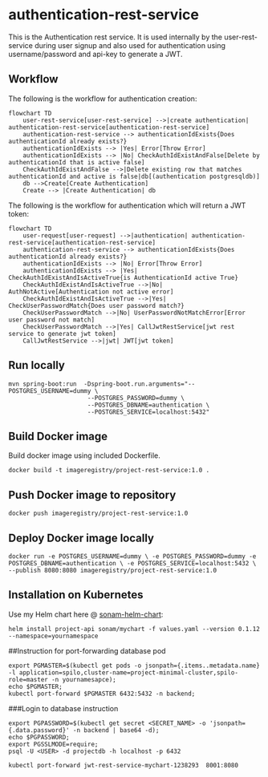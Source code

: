# authentication-rest-service

This is the Authentication rest service.  It is used internally by the 
user-rest-service during user signup and also used for authentication
using username/password and api-key to generate a JWT.


## Workflow
The following is the workflow for authentication creation:


```mermaid
flowchart TD
    user-rest-service[user-rest-service] -->|create authentication| authentication-rest-service[authentication-rest-service]
    authentication-rest-service --> authenticationIdExists{Does authenticationId already exists?}
    authenticationIdExists --> |Yes| Error[Throw Error]
    authenticationIdExists --> |No| CheckAuthIdExistAndFalse[Delete by authenticationId that is active false]
    CheckAuthIdExistAndFalse -->|Delete existing row that matches authenticationId and active is false|db[(authentication postgresqldb)]
    db -->Create[Create Authentication]       
    Create --> |Create Authentication| db
```

The following is the workflow for authentication which will return a JWT token:

```mermaid
flowchart TD
    user-request[user-request] -->|authentication| authentication-rest-service[authentication-rest-service]
    authentication-rest-service --> authenticationIdExists{Does authenticationId already exists?}
    authenticationIdExists --> |No| Error[Throw Error]
    authenticationIdExists --> |Yes| CheckAuthIdExistAndIsActiveTrue{is AuthenticationId active True}
    CheckAuthIdExistAndIsActiveTrue -->|No| AuthNotActive[Authentication not active error]
    CheckAuthIdExistAndIsActiveTrue -->|Yes| CheckUserPasswordMatch{Does user password match?}
    CheckUserPasswordMatch -->|No| UserPasswordNotMatchError[Error user password not match]
    CheckUserPasswordMatch -->|Yes| CallJwtRestService[jwt rest service to generate jwt token]
    CallJwtRestService -->|jwt| JWT[jwt token]
```

## Run locally

```
mvn spring-boot:run  -Dspring-boot.run.arguments="--POSTGRES_USERNAME=dummy \
                      --POSTGRES_PASSWORD=dummy \
                      --POSTGRES_DBNAME=authentication \
                      --POSTGRES_SERVICE=localhost:5432"
```
 
 
## Build Docker image

Build docker image using included Dockerfile.


`docker build -t imageregistry/project-rest-service:1.0 .` 

## Push Docker image to repository

`docker push imageregistry/project-rest-service:1.0`

## Deploy Docker image locally

`docker run -e POSTGRES_USERNAME=dummy \
 -e POSTGRES_PASSWORD=dummy -e POSTGRES_DBNAME=authentication \
  -e POSTGRES_SERVICE=localhost:5432 \
 --publish 8080:8080 imageregistry/project-rest-service:1.0`


## Installation on Kubernetes
Use my Helm chart here @ [sonam-helm-chart](https://github.com/sonamsamdupkhangsar/sonam-helm-chart):

```
helm install project-api sonam/mychart -f values.yaml --version 0.1.12 --namespace=yournamespace
```

##Instruction for port-forwarding database pod
```
export PGMASTER=$(kubectl get pods -o jsonpath={.items..metadata.name} -l application=spilo,cluster-name=project-minimal-cluster,spilo-role=master -n yournamesapce); 
echo $PGMASTER;
kubectl port-forward $PGMASTER 6432:5432 -n backend;
```

###Login to database instruction
```
export PGPASSWORD=$(kubectl get secret <SECRET_NAME> -o 'jsonpath={.data.password}' -n backend | base64 -d);
echo $PGPASSWORD;
export PGSSLMODE=require;
psql -U <USER> -d projectdb -h localhost -p 6432

```

`kubectl port-forward jwt-rest-service-mychart-1238293  8001:8080
`